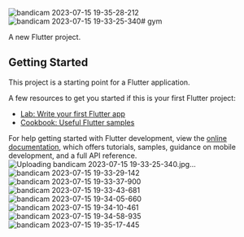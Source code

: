 ![bandicam 2023-07-15 19-35-28-212](https://github.com/MahmoodHashem/gym/assets/132586926/24912276-faff-4a82-bb4c-11622db0139d)![bandicam 2023-07-15 19-33-25-340](https://github.com/MahmoodHashem/gym/assets/132586926/30a32ce0-bc73-4af5-bc26-ea369bf4ae70)# gym

A new Flutter project.

## Getting Started

This project is a starting point for a Flutter application.

A few resources to get you started if this is your first Flutter project:

- [Lab: Write your first Flutter app](https://docs.flutter.dev/get-started/codelab)
- [Cookbook: Useful Flutter samples](https://docs.flutter.dev/cookbook)

For help getting started with Flutter development, view the
[online documentation](https://docs.flutter.dev/), which offers tutorials,
samples, guidance on mobile development, and a full API reference.
![Uploading bandicam 2023-07-15 19-33-25-340.jpg…]()
![bandicam 2023-07-15 19-33-29-142](https://github.com/MahmoodHashem/gym/assets/132586926/4ab94644-9ef7-4068-b095-e22495001c92)
![bandicam 2023-07-15 19-33-37-900](https://github.com/MahmoodHashem/gym/assets/132586926/746bee0e-1379-40cf-95d7-9f55e999d4f2)
![bandicam 2023-07-15 19-33-43-681](https://github.com/MahmoodHashem/gym/assets/132586926/64dbf0b4-5d84-4fab-b617-81663fb3a075)
![bandicam 2023-07-15 19-34-05-660](https://github.com/MahmoodHashem/gym/assets/132586926/1c70a0c6-ca20-4500-85b5-73b4e42e43ba)
![bandicam 2023-07-15 19-34-10-461](https://github.com/MahmoodHashem/gym/assets/132586926/adee07c5-342d-4bd1-9a7a-3a8e15d86ab6)
![bandicam 2023-07-15 19-34-58-935](https://github.com/MahmoodHashem/gym/assets/132586926/7cf50d42-cb30-45f0-bfdf-ea1beba025d6)
![bandicam 2023-07-15 19-35-17-445](https://github.com/MahmoodHashem/gym/assets/132586926/81a6afb6-d3e5-4d57-8403-035f09bbcc41)




